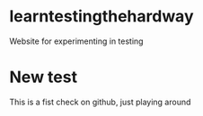 # learntestingthehardway
Website for experimenting in testing


New test
=======
This is a fist check on github, just playing around

